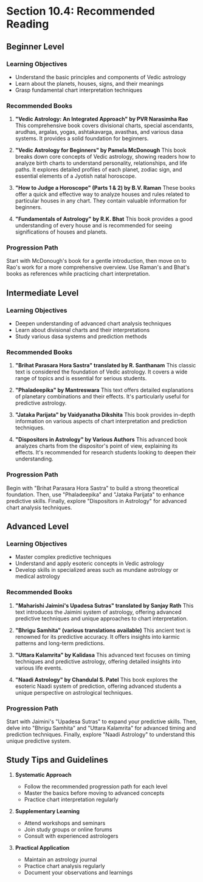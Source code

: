 # Section 10.4: Recommended Reading

## Beginner Level

### Learning Objectives
- Understand the basic principles and components of Vedic astrology
- Learn about the planets, houses, signs, and their meanings
- Grasp fundamental chart interpretation techniques

### Recommended Books

1. **"Vedic Astrology: An Integrated Approach" by PVR Narasimha Rao**
   This comprehensive book covers divisional charts, special ascendants, arudhas, argalas, yogas, ashtakavarga, avasthas, and various dasa systems. It provides a solid foundation for beginners.

2. **"Vedic Astrology for Beginners" by Pamela McDonough**
   This book breaks down core concepts of Vedic astrology, showing readers how to analyze birth charts to understand personality, relationships, and life paths. It explores detailed profiles of each planet, zodiac sign, and essential elements of a Jyotish natal horoscope.

3. **"How to Judge a Horoscope" (Parts 1 & 2) by B.V. Raman**
   These books offer a quick and effective way to analyze houses and rules related to particular houses in any chart. They contain valuable information for beginners.

4. **"Fundamentals of Astrology" by R.K. Bhat**
   This book provides a good understanding of every house and is recommended for seeing significations of houses and planets.

### Progression Path
Start with McDonough's book for a gentle introduction, then move on to Rao's work for a more comprehensive overview. Use Raman's and Bhat's books as references while practicing chart interpretation.

## Intermediate Level

### Learning Objectives
- Deepen understanding of advanced chart analysis techniques
- Learn about divisional charts and their interpretations
- Study various dasa systems and prediction methods

### Recommended Books

1. **"Brihat Parasara Hora Sastra" translated by R. Santhanam**
   This classic text is considered the foundation of Vedic astrology. It covers a wide range of topics and is essential for serious students.

2. **"Phaladeepika" by Mantreswara**
   This text offers detailed explanations of planetary combinations and their effects. It's particularly useful for predictive astrology.

3. **"Jataka Parijata" by Vaidyanatha Dikshita**
   This book provides in-depth information on various aspects of chart interpretation and prediction techniques.

4. **"Dispositors in Astrology" by Various Authors**
   This advanced book analyzes charts from the dispositor's point of view, explaining its effects. It's recommended for research students looking to deepen their understanding.

### Progression Path
Begin with "Brihat Parasara Hora Sastra" to build a strong theoretical foundation. Then, use "Phaladeepika" and "Jataka Parijata" to enhance predictive skills. Finally, explore "Dispositors in Astrology" for advanced chart analysis techniques.

## Advanced Level

### Learning Objectives
- Master complex predictive techniques
- Understand and apply esoteric concepts in Vedic astrology
- Develop skills in specialized areas such as mundane astrology or medical astrology

### Recommended Books

1. **"Maharishi Jaimini's Upadesa Sutras" translated by Sanjay Rath**
   This text introduces the Jaimini system of astrology, offering advanced predictive techniques and unique approaches to chart interpretation.

2. **"Bhrigu Samhita" (various translations available)**
   This ancient text is renowned for its predictive accuracy. It offers insights into karmic patterns and long-term predictions.

3. **"Uttara Kalamrita" by Kalidasa**
   This advanced text focuses on timing techniques and predictive astrology, offering detailed insights into various life events.

4. **"Naadi Astrology" by Chandulal S. Patel**
   This book explores the esoteric Naadi system of prediction, offering advanced students a unique perspective on astrological techniques.

### Progression Path
Start with Jaimini's "Upadesa Sutras" to expand your predictive skills. Then, delve into "Bhrigu Samhita" and "Uttara Kalamrita" for advanced timing and prediction techniques. Finally, explore "Naadi Astrology" to understand this unique predictive system.

## Study Tips and Guidelines

1. **Systematic Approach**
   - Follow the recommended progression path for each level
   - Master the basics before moving to advanced concepts
   - Practice chart interpretation regularly

2. **Supplementary Learning**
   - Attend workshops and seminars
   - Join study groups or online forums
   - Consult with experienced astrologers

3. **Practical Application**
   - Maintain an astrology journal
   - Practice chart analysis regularly
   - Document your observations and learnings 